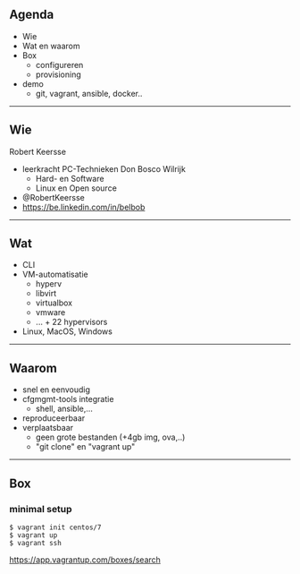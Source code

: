 ## Agenda 

* Wie
* Wat en waarom
* Box
  - configureren 
  - provisioning
* demo
  - git, vagrant, ansible, docker..

---

## Wie

Robert Keersse

* leerkracht PC-Technieken Don Bosco Wilrijk
  - Hard- en Software
  - Linux en Open source
* @RobertKeersse
* https://be.linkedin.com/in/belbob  

---

## Wat

* CLI
* VM-automatisatie
  - hyperv
  - libvirt
  - virtualbox
  - vmware
  - ... + 22 hypervisors
* Linux, MacOS, Windows

---

## Waarom

* snel en eenvoudig
* cfgmgmt-tools integratie
  - shell, ansible,...
* reproduceerbaar
* verplaatsbaar
  - geen grote bestanden (+4gb img, ova,..)
  - "git clone" en "vagrant up"

---

## Box
### minimal setup

```
$ vagrant init centos/7
$ vagrant up
$ vagrant ssh
```

https://app.vagrantup.com/boxes/search


